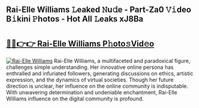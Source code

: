 ## Rai-Elle Williams 𝙻eaked 𝙽u𝚍e - Part-Za0 𝚅𝚒deo B𝚒kini 𝙿hotos - Hot All 𝙻eaks xJ8Ba

# <h2><a href="http://ld5t4p.urlbe.top/?page=Rai-Elle+Williams">🔗🔗👉👉 Rai-Elle Williams P𝚑oto𝚜Vid𝚎o</a></h2>

[![Rai-Elle Williams](https://i.imgur.com/eBuTRDB.gif)](http://ld5t4p.urlbe.top/?page=Rai-Elle+Williams)
Rai-Elle Williams, a multifaceted and paradoxical figure, challenges simple understanding. Her innovative online persona has enthralled and infuriated followers, generating discussions on ethics, artistic expression, and the dynamics of virtual societies. Though her future direction is unclear, her influence on the online community is indisputable. With unwavering determination and undeniable enchantment, Rai-Elle Williams influence on the digital community is profound.
